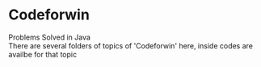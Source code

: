 # Codeforwin
Problems Solved in Java <br/>
There are several folders of topics of 'Codeforwin' here, inside codes are availbe for that topic

